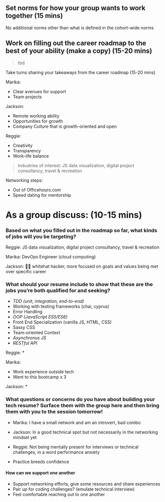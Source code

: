 ## Set norms for how your group wants to work together (15 mins)

No additional norms other than what is defined in the cohort-wide norms

## Work on filling out the career roadmap to the best of your ability (make a copy) (15-20 mins)

> tbd

Take turns sharing your takeaways from the career roadmap (15-20 mins)

Marika:
* Clear avenues for support
* Team projects

Jackson:
* Remote working ability
* Opportunities for growth
* Company Culture that is growth-oriented and open

Reggie:
* Creativity
* Transparency
* Work-life balance
> Industries of interest: JS data visualization, digital project consultancy, travel & recreation

Networking steps:
* Out of Officehours.com
* Speed dating for mentorship

# As a group discuss: (10-15 mins)

### Based on what you filled out in the roadmap so far, what kinds of jobs will you be targeting?

Reggie: JS data visualization, digital project consultancy, travel & recreation

Marika: DevOps Engineer (cloud computing)

Jackson: 🤷‍♂️ whitehat hacker, more focused on goals and values being met over specific career

### What should your resume include to show that these are the jobs you’re both qualified for and seeking?

* _TDD (unit, integration, end-to-end)_
* Working with testing frameworks (chai, cyprus)
* Error Handling
* _OOP (JavaScript ES5/ES6)_
* Front End Specialization (vanilla JS, HTML, CSS)
* Sassy CSS
* Team-oriented Context
* _Asynchronus JS_
* _RESTful API_


Reggie:
* 

Marika:
* Work experience outside tech
* Went to this bootcamp
x 3

Jackson:
* 

### What questions or concerns do you have about building your tech resume? Surface them with the group here and then bring them with you to the session tomorrow!

* Marika: I have a small network and am an introvert, bad combo
* Jackson: In a good technical spot but not necessarily in the networking mindset yet
* Reggie: Not being mentally present for interviews or technical challenges, in a word performance anxiety

* Practice breeds confidence

#### How can we support one another

* Support networking efforts, give some resources and share experiences
* Pair up for coding challenges? (emulate technical interview)
* Feel comfortable reaching out to one another